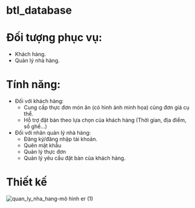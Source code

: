 # btl_database
# Đối tượng phục vụ:
  + Khách hàng.
  + Quản lý nhà hàng.

# Tính năng:
- Đối với khách hàng:
  + Cung cấp thực đơn món ăn (có hình ảnh minh họa) cùng đơn giá cụ thể.
  + Hỗ trợ đặt bàn theo lựa chọn của khách hàng (Thời gian, địa điểm, số ghế...)
- Đối với nhân quản lý nhà hàng:
  + Đăng ký/đăng nhập tài khoản.
  + Quên mật khẩu
  + Quản lý thực đơn
  + Quản lý yêu cầu đặt bàn của khách hàng.

# Thiết kế
![quan_ly_nha_hang-mô hình er (1)](https://user-images.githubusercontent.com/62241216/111254219-2797ec80-8647-11eb-9c34-c3c90e6084ae.png)
